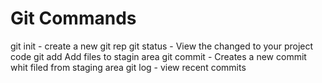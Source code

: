 # Git Commands 

git init - create a new git rep
git status - View the changed to your project code
git add Add files to stagin area
git commit - Creates a new commit whit filed from staging area
git log - view recent commits